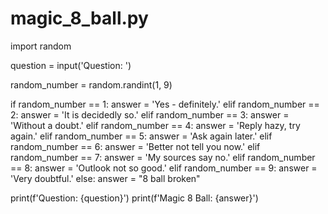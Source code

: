 # magic_8_ball.py

import random

question = input('Question: ')

random_number = random.randint(1, 9)

if random_number == 1:
    answer = 'Yes - definitely.'
elif random_number == 2:
    answer = 'It is decidedly so.'
elif random_number == 3:
    answer = 'Without a doubt.'
elif random_number == 4:
    answer = 'Reply hazy, try again.'
elif random_number == 5:
    answer = 'Ask again later.'
elif random_number == 6:
    answer = 'Better not tell you now.'
elif random_number == 7:
    answer = 'My sources say no.'
elif random_number == 8:
    answer = 'Outlook not so good.'
elif random_number == 9:
    answer = 'Very doubtful.'
else:
    answer = "8 ball broken"

print(f'Question: {question}')
print(f'Magic 8 Ball: {answer}')

